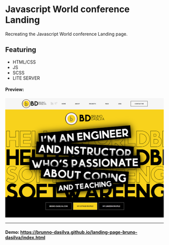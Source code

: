 # Javascript World conference Landing

Recreating the Javascript World conference Landing page.

## Featuring

- HTML/CSS
- JS
- SCSS
- LITE SERVER

#### Preview:

<img src="./CSS/Images/App.png" alt="homepage screenshot">

---

#### Demo: https://brunno-dasilva.github.io/landing-page-bruno-dasilva/index.html
